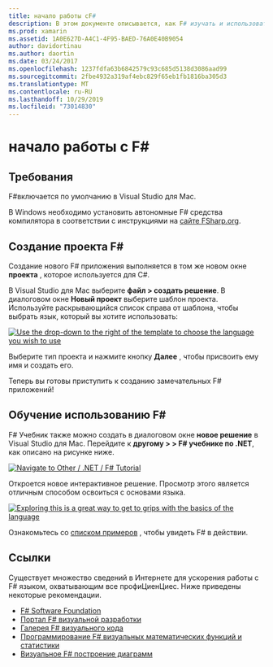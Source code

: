 ```yaml
---
title: начало работы сF#
description: В этом документе описывается, как F# изучать и использовать его для создания приложений Xamarin с помощью Visual Studio 2019 и Visual Studio для Mac.
ms.prod: xamarin
ms.assetid: 1A0E627D-A4C1-4F95-BAED-76A0E40B9054
author: davidortinau
ms.author: daortin
ms.date: 03/24/2017
ms.openlocfilehash: 1237fdfa63b6842579c93c685d5138d3086aad99
ms.sourcegitcommit: 2fbe4932a319af4ebc829f65eb1fb1816ba305d3
ms.translationtype: MT
ms.contentlocale: ru-RU
ms.lasthandoff: 10/29/2019
ms.locfileid: "73014830"
---
```

# <a name="getting-started-with-f35"></a>начало работы с F&#35;

## <a name="requirements"></a>Требования

F#включается по умолчанию в Visual Studio для Mac.

В Windows необходимо установить автономные F# средства компилятора в соответствии с инструкциями на [сайте FSharp.org](https://fsharp.org/use/windows/).

## <a name="creating-an-f35-project"></a>Создание проекта F&#35;

Создание нового F# приложения выполняется в том же новом окне **проекта** , которое используется для C#.

В Visual Studio для Mac выберите **файл > создать решение**. В диалоговом окне **Новый проект** выберите шаблон проекта. Используйте раскрывающийся список справа от шаблона, чтобы выбрать язык, который вы хотите использовать:

 [![](overview-images/choosefsharp.png "Use the drop-down to the right of the template to choose the language you wish to use")](overview-images/choosefsharp.png#lightbox)

Выберите тип проекта и нажмите кнопку **Далее** , чтобы присвоить ему имя и создать его.

Теперь вы готовы приступить к созданию замечательных F# приложений!

## <a name="learning-to-use-f35"></a>Обучение использованию F&#35;

F# Учебник также можно создать в диалоговом окне **новое решение** в Visual Studio для Mac. Перейдите к **другому > > F# учебнике по .NET**, как описано на рисунке ниже.

 [![](overview-images/fsharptutorial.png "Navigate to Other / .NET / F# Tutorial")](overview-images/fsharptutorial.png#lightbox)

Откроется новое интерактивное решение. Просмотр этого является отличным способом освоиться с основами языка.

 [![](overview-images/newtutorial-sml.png "Exploring this is a great way to get to grips with the basics of the language")](overview-images/newtutorial.png#lightbox)

Ознакомьтесь со [списком примеров](~/cross-platform/platform/fsharp/samples.md) , чтобы увидеть F# в действии.

## <a name="references"></a>Ссылки

Существует множество сведений в Интернете для ускорения работы с F# языком, охватывающим все профиЦиенЦиес. Ниже приведены некоторые рекомендации.

- [F# Software Foundation](https://fsharp.org)
- [Портал F# визуальной разработки](https://go.microsoft.com/fwlink/?LinkID=234174)
- [Галерея F# визуального кода](https://go.microsoft.com/fwlink/?LinkID=124614)
- [Программирование F# визуальных математических функций и статистики](https://go.microsoft.com/fwlink/?LinkId=235173)
- [Визуальное F# построение диаграмм](https://go.microsoft.com/fwlink/?LinkId=235176)
